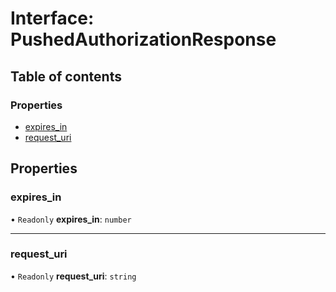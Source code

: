 # Interface: PushedAuthorizationResponse

## Table of contents

### Properties

- [expires\_in](PushedAuthorizationResponse.md#expires_in)
- [request\_uri](PushedAuthorizationResponse.md#request_uri)

## Properties

### expires\_in

• `Readonly` **expires\_in**: `number`

___

### request\_uri

• `Readonly` **request\_uri**: `string`
